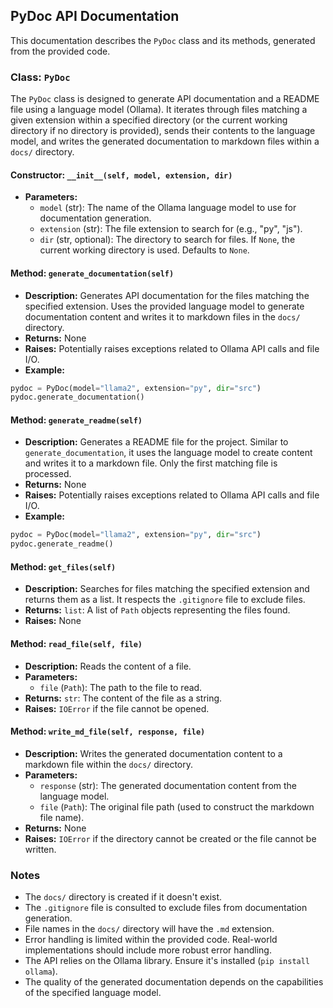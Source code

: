 ## PyDoc API Documentation

This documentation describes the `PyDoc` class and its methods, generated from the provided code.

### Class: `PyDoc`

The `PyDoc` class is designed to generate API documentation and a README file using a language model (Ollama).  It iterates through files matching a given extension within a specified directory (or the current working directory if no directory is provided), sends their contents to the language model, and writes the generated documentation to markdown files within a `docs/` directory.

#### Constructor: `__init__(self, model, extension, dir)`

*   **Parameters:**
    *   `model` (str):  The name of the Ollama language model to use for documentation generation.
    *   `extension` (str): The file extension to search for (e.g., "py", "js").
    *   `dir` (str, optional):  The directory to search for files.  If `None`, the current working directory is used. Defaults to `None`.

#### Method: `generate_documentation(self)`

*   **Description:** Generates API documentation for the files matching the specified extension.  Uses the provided language model to generate documentation content and writes it to markdown files in the `docs/` directory.
*   **Returns:** None
*   **Raises:**  Potentially raises exceptions related to Ollama API calls and file I/O.
*   **Example:**

```python
pydoc = PyDoc(model="llama2", extension="py", dir="src")
pydoc.generate_documentation()
```

#### Method: `generate_readme(self)`

*   **Description:** Generates a README file for the project.  Similar to `generate_documentation`, it uses the language model to create content and writes it to a markdown file. Only the first matching file is processed.
*   **Returns:** None
*   **Raises:** Potentially raises exceptions related to Ollama API calls and file I/O.
*   **Example:**

```python
pydoc = PyDoc(model="llama2", extension="py", dir="src")
pydoc.generate_readme()
```

#### Method: `get_files(self)`

*   **Description:**  Searches for files matching the specified extension and returns them as a list.  It respects the `.gitignore` file to exclude files.
*   **Returns:** `list`: A list of `Path` objects representing the files found.
*   **Raises:** None

#### Method: `read_file(self, file)`

*   **Description:** Reads the content of a file.
*   **Parameters:**
    *   `file` (`Path`): The path to the file to read.
*   **Returns:** `str`: The content of the file as a string.
*   **Raises:**  `IOError` if the file cannot be opened.

#### Method: `write_md_file(self, response, file)`

*   **Description:** Writes the generated documentation content to a markdown file within the `docs/` directory.
*   **Parameters:**
    *   `response` (str): The generated documentation content from the language model.
    *   `file` (`Path`): The original file path (used to construct the markdown file name).
*   **Returns:** None
*   **Raises:** `IOError` if the directory cannot be created or the file cannot be written.

### Notes

*   The `docs/` directory is created if it doesn't exist.
*   The `.gitignore` file is consulted to exclude files from documentation generation.
*   File names in the `docs/` directory will have the `.md` extension.
*   Error handling is limited within the provided code. Real-world implementations should include more robust error handling.
*   The API relies on the Ollama library. Ensure it's installed (`pip install ollama`).
*   The quality of the generated documentation depends on the capabilities of the specified language model.
